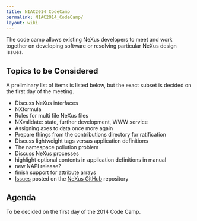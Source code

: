```yaml
---
title: NIAC2014 CodeCamp
permalink: NIAC2014_CodeCamp/
layout: wiki
---
```


The code camp allows existing NeXus developers to meet and work together
on developing software or resolving particular NeXus design issues.

Topics to be Considered
-----------------------

A preliminary list of items is listed below, but the exact subset is
decided on the first day of the meeting.

-   Discuss NeXus interfaces
-   NXformula
-   Rules for multi file NeXus files
-   NXvalidate: state, further development, WWW service
-   Assigning axes to data once more again
-   Prepare things from the contributions directory for ratification
-   Discuss lightweight tags versus application definitions
-   The namespace pollution problem
-   Discuss NeXus processes
-   highlight optional contents in application definitions in manual
-   new NAPI release?
-   finish support for attribute arrays
-   [Issues](https://github.com/nexusformat/definitions/issues) posted
    on the [NeXus GitHub](https://github.com/nexusformat) repository

Agenda
------

To be decided on the first day of the 2014 Code Camp.
